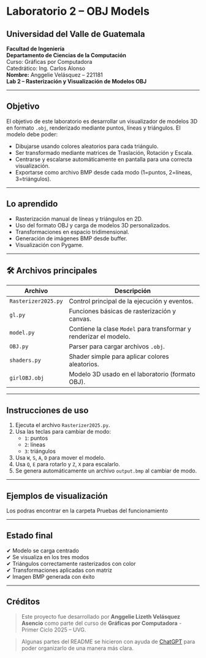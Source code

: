 # Laboratorio 2 – OBJ Models

## Universidad del Valle de Guatemala  
**Facultad de Ingeniería**  
**Departamento de Ciencias de la Computación**  
Curso: Gráficas por Computadora  
Catedrático: Ing. Carlos Alonso  
**Nombre:** Anggelie Velásquez – 221181  
**Lab 2 – Rasterización y Visualización de Modelos OBJ**

---

## Objetivo

El objetivo de este laboratorio es desarrollar un visualizador de modelos 3D en formato `.obj`, renderizado mediante puntos, líneas y triángulos. El modelo debe poder:

- Dibujarse usando colores aleatorios para cada triángulo.
- Ser transformado mediante matrices de Traslación, Rotación y Escala.
- Centrarse y escalarse automáticamente en pantalla para una correcta visualización.
- Exportarse como archivo BMP desde cada modo (1=puntos, 2=líneas, 3=triángulos).

---

## Lo aprendido

- Rasterización manual de líneas y triángulos en 2D.
- Uso del formato OBJ y carga de modelos 3D personalizados.
- Transformaciones en espacio tridimensional.
- Generación de imágenes BMP desde buffer.
- Visualización con Pygame.

---

## 🛠️ Archivos principales

| Archivo | Descripción |
|--------|-------------|
| `Rasterizer2025.py` | Control principal de la ejecución y eventos. |
| `gl.py` | Funciones básicas de rasterización y canvas. |
| `model.py` | Contiene la clase `Model` para transformar y renderizar el modelo. |
| `OBJ.py` | Parser para cargar archivos `.obj`. |
| `shaders.py` | Shader simple para aplicar colores aleatorios. |
| `girlOBJ.obj` | Modelo 3D usado en el laboratorio (formato OBJ). |

---

## Instrucciones de uso

1. Ejecuta el archivo `Rasterizer2025.py`.
2. Usa las teclas para cambiar de modo:
   - `1`: puntos
   - `2`: líneas
   - `3`: triángulos
3. Usa `W`, `S`, `A`, `D` para mover el modelo.
4. Usa `Q`, `E` para rotarlo y `Z`, `X` para escalarlo.
5. Se genera automáticamente un archivo `output.bmp` al cambiar de modo.

---

## Ejemplos de visualización
Los podras encontrar en la carpeta Pruebas del funcionamiento

---

##  Estado final

✔ Modelo se carga centrado  
✔ Se visualiza en los tres modos  
✔ Triángulos correctamente rasterizados con color  
✔ Transformaciones aplicadas con matriz  
✔ Imagen BMP generada con éxito

---

## Créditos

> Este proyecto fue desarrollado por **Anggelie Lizeth Velásquez Asencio** como parte del curso de **Gráficas por Computadora** - Primer Ciclo 2025 – UVG.

> Algunas partes del README se hicieron con ayuda de [ChatGPT](https://chat.openai.com/) para poder organizarlo de una manera más clara.